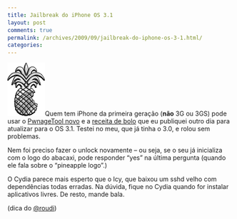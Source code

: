```yaml
---
title: Jailbreak do iPhone OS 3.1
layout: post
comments: true
permalink: /archives/2009/09/jailbreak-do-iphone-os-3-1.html/
categories:
---
```

<img class="alignleft left" src="/archives/img/mt/2009/06/20/logo.png" alt="logo do PwnageTool" width="84" height="120" />Quem tem iPhone da primeira geração (**não** 3G ou 3GS) pode usar o [PwnageTool novo][1] e a [receita de bolo][2] que eu publiquei outro dia para atualizar para o OS 3.1. Testei no meu, que já tinha o 3.0, e rolou sem problemas.

Nem foi preciso fazer o unlock novamente &#8211; ou seja, se o seu já inicializa com o logo do abacaxi, pode responder &#8220;yes&#8221; na última pergunta (quando ele fala sobre o &#8220;pineapple logo&#8221;.)

O Cydia parece mais esperto que o Icy, que baixou um sshd velho com dependências todas erradas. Na dúvida, fique no Cydia quando for instalar aplicativos livres. De resto, mande bala.

(dica do [@roudi][3])

 [1]: http://www.guanabara.info/2009/09/iphone-os-saiu-o-jailbrake-do-os-31/
 [2]: /archives/2009/06/atualizando_o_iphone_3_0_pwnagetool.html
 [3]: http://twitter.com/roudi
